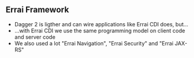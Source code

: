 ##  Errai Framework

* Dagger 2 is ligther and can wire applications like Errai CDI does, but...
* ...with Errai CDI we use the same programming model on client code and server code
* We also used a lot "Errai Navigation", "Errai Security" and "Errai JAX-RS"

